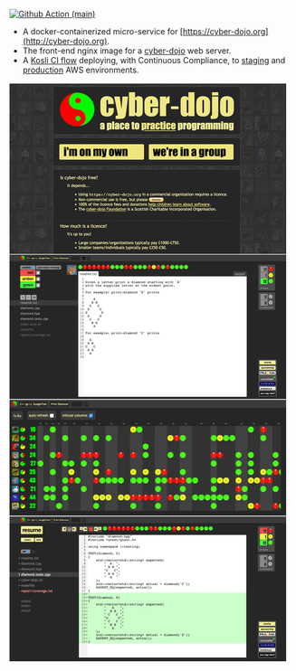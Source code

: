 [![Github Action (main)](https://github.com/cyber-dojo/nginx/actions/workflows/main.yml/badge.svg)](https://github.com/cyber-dojo/nginx/actions)

- A docker-containerized micro-service for [https://cyber-dojo.org](http://cyber-dojo.org).
- The front-end nginx image for a [cyber-dojo](http://cyber-dojo.org) web server.
- A [Kosli CI flow](https://app.kosli.com/cyber-dojo/flows/nginx-ci/trails/) 
  deploying, with Continuous Compliance, to [staging](https://app.kosli.com/cyber-dojo/environments/aws-beta/snapshots/) and [production](https://app.kosli.com/cyber-dojo/environments/aws-prod/snapshots/) AWS environments.


![cyber-dojo.org home page](https://github.com/cyber-dojo/cyber-dojo/blob/master/shared/home_page_snapshot.png)

